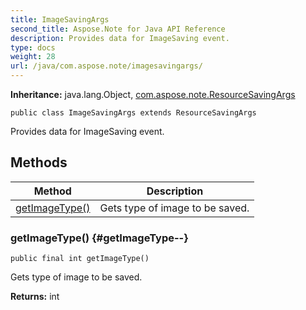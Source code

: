 ```yaml
---
title: ImageSavingArgs
second_title: Aspose.Note for Java API Reference
description: Provides data for ImageSaving event.
type: docs
weight: 28
url: /java/com.aspose.note/imagesavingargs/
---
```


**Inheritance:**
java.lang.Object, [com.aspose.note.ResourceSavingArgs](../../com.aspose.note/resourcesavingargs)
```
public class ImageSavingArgs extends ResourceSavingArgs
```

Provides data for ImageSaving event.
## Methods

| Method | Description |
| --- | --- |
| [getImageType()](#getImageType--) | Gets type of image to be saved. |
### getImageType() {#getImageType--}
```
public final int getImageType()
```


Gets type of image to be saved.

**Returns:**
int
